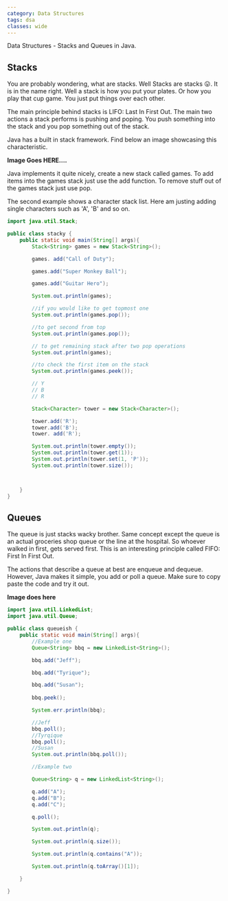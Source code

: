 ```yaml
---
category: Data Structures
tags: dsa
classes: wide
---
```


Data Structures - Stacks and Queues in Java.

## Stacks
You are probably wondering, what are stacks. Well Stacks are stacks 😛. It is in the name right. Well a stack is how you put your plates. Or how you play that cup game. You just put things over each other. 

The main principle behind stacks is LIFO: Last In First Out. 
The main two actions a stack performs is pushing and poping. You push something into the stack and you pop something out of the stack.

Java has a built in stack framework. Find below an image showcasing this characteristic.

__Image Goes HERE....__

Java implements it quite nicely, create a new stack called games. To add items into the games stack just use the add function. To remove stuff out of the games stack just use pop.

The second example shows a character stack list. Here am justing adding single characters such as 'A', 'B' and so on.
```java
import java.util.Stack;

public class stacky {
    public static void main(String[] args){
        Stack<String> games = new Stack<String>();

        games. add("Call of Duty");

        games.add("Super Monkey Ball");

        games.add("Guitar Hero");

        System.out.println(games);

        //if you would like to get topmost one 
        System.out.println(games.pop());

        //to get second from top
        System.out.println(games.pop());

        // to get remaining stack after two pop operations
        System.out.println(games);

        //to check the first item on the stack 
        System.out.println(games.peek());

        // Y
        // B
        // R

        Stack<Character> tower = new Stack<Character>();

        tower.add('R');
        tower.add('B');
        tower. add('R');

        System.out.println(tower.empty());
        System.out.println(tower.get(1));
        System.out.println(tower.set(1, 'P'));
        System.out.println(tower.size());



    }
}
```
## Queues

The queue is just stacks wacky brother. Same concept except the queue is an actual groceries shop queue or the line at the hospital. So whoever walked in first, gets served first. This is an interesting principle called FIFO: First In First Out. 

The actions that describe a queue at best are enqueue and dequeue. However, Java makes it simple, you add or poll a queue. Make sure to copy paste the code and try it out.

__Image does here__

```java
import java.util.LinkedList;
import java.util.Queue;

public class queueish {
    public static void main(String[] args){
        //Example one
        Queue<String> bbq = new LinkedList<String>();

        bbq.add("Jeff");

        bbq.add("Tyrique");

        bbq.add("Susan");
        
        bbq.peek();

        System.err.println(bbq);

        //Jeff
        bbq.poll();
        //Tyrqique
        bbq.poll();
        //Susan
        System.out.println(bbq.poll());

        //Example two

        Queue<String> q = new LinkedList<String>();

        q.add("A");
        q.add("B");
        q.add("C");

        q.poll();

        System.out.println(q);

        System.out.println(q.size());

        System.out.println(q.contains("A"));

        System.out.println(q.toArray()[1]);

    }

}
```